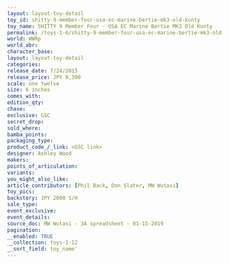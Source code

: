 ```yaml
---
layout: layout-toy-detail 
toy_id: shitty-9-member-four-usa-ec-marine-bertie-mk3-old-kunty
toy_name: SHITTY 9 Member Four - USA EC Marine Bertie MK3 Old Kunty
permalink: /toys-1-6/shitty-9-member-four-usa-ec-marine-bertie-mk3-old-kunty.html
world: WWRp
world_abr: 
character_base: 
layout: layout-toy-detail
categories: 
release_date: 7/24/2015
release_price: JPY 9,300 
scale: one twelve
size: 6 inches
comes_with: 
edition_qty: 
chase: 
exclusive: GSC
secret_drop: 
sold_where: 
bamba_points: 
packaging_type: 
product_code_/_link: <GSC link>
designer: Ashley Wood
makers: 
points_of_articulation: 
variants: 
you_might_also_like: 
article_contributors: [Phil Back, Don Slater, MW Wutasi]
toy_pics: 
backstory: JPY 2000 S/H
sale_type: 
event_exclusive: 
event_details: 
source_doc: MW Wutasi - 3A spreadsheet - 01-15-2019
pagination: 
__enabled: TRUE
__collection: toys-1-12
__sort_field: toy_name'
---
```

